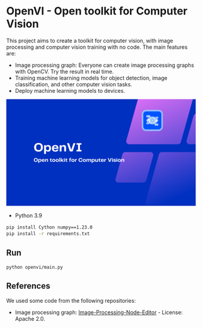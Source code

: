 # OpenVI - Open toolkit for Computer Vision

This project aims to create a toolkit for computer vision, with image processing and computer vision training with no code. The main features are:

- Image processing graph: Everyone can create image processing graphs with OpenCV. Try the result in real time.
- Training machine learning models for object detection, image classification, and other computer vision tasks.
- Deploy machine learning models to devices.

![OpenVI](openvi.png)

- Python 3.9

```bash
pip install Cython numpy==1.23.0
pip install -r requirements.txt
```

## Run

```bash
python openvi/main.py
```

## References

We used some code from the following repositories:

- Image processing graph: [Image-Processing-Node-Editor](https://github.com/Kazuhito00/Image-Processing-Node-Editor) - License: Apache 2.0.
